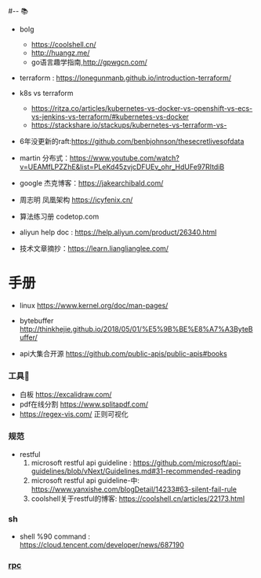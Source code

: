 #--
📚
* bolg
   * https://coolshell.cn/
   * http://huangz.me/ 
   * go语言趣学指南,http://gpwgcn.com/ 

* terraform : https://lonegunmanb.github.io/introduction-terraform/
* k8s vs terraform 
  * https://ritza.co/articles/kubernetes-vs-docker-vs-openshift-vs-ecs-vs-jenkins-vs-terraform/#kubernetes-vs-docker
  * https://stackshare.io/stackups/kubernetes-vs-terraform-vs-

* 6年没更新的raft:https://github.com/benbjohnson/thesecretlivesofdata

* martin 分布式：https://www.youtube.com/watch?v=UEAMfLPZZhE&list=PLeKd45zvjcDFUEv_ohr_HdUFe97RItdiB
* google 杰克博客：https://jakearchibald.com/
* 周志明 凤凰架构 https://icyfenix.cn/
* 算法练习册 codetop.com
* aliyun help doc : https://help.aliyun.com/product/26340.html
* 技术文章摘抄：https://learn.lianglianglee.com/

# 手册
  * linux https://www.kernel.org/doc/man-pages/
  * bytebuffer http://thinkhejie.github.io/2018/05/01/%E5%9B%BE%E8%A7%A3ByteBuffer/

* api大集合开源 https://github.com/public-apis/public-apis#books


### 工具🔧
   * 白板 https://excalidraw.com/ 
   * pdf在线分割 https://www.splitapdf.com/
   * https://regex-vis.com/ 正则可视化

### 规范   
   * restful 
      1. microsoft restful api  guideline : https://github.com/microsoft/api-guidelines/blob/vNext/Guidelines.md#31-recommended-reading
      2. microsoft restful api  guideline-中: https://www.yanxishe.com/blogDetail/14233#63-silent-fail-rule
      3. coolshell关于restful的博客: https://coolshell.cn/articles/22173.html

### sh
  * shell %90 command : https://cloud.tencent.com/developer/news/687190


### [rpc](https://github.com/28-HuaSheng/output/blob/main/rpc.md)
